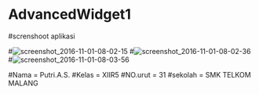 # AdvancedWidget1

#screnshoot aplikasi

#![screenshot_2016-11-01-08-02-15](https://cloud.githubusercontent.com/assets/22829111/19876690/19692452-a00b-11e6-8c5d-7255df2bb637.png)
#![screenshot_2016-11-01-08-02-36](https://cloud.githubusercontent.com/assets/22829111/19876692/196ca3e8-a00b-11e6-83d6-8dae7aa0d1f9.png)
#![screenshot_2016-11-01-08-03-56](https://cloud.githubusercontent.com/assets/22829111/19876691/196bbde8-a00b-11e6-8948-2fa33720d0ed.png)





#Nama = Putri.A.S.
#Kelas = XIIR5
#NO.urut = 31
#sekolah = SMK TELKOM MALANG
